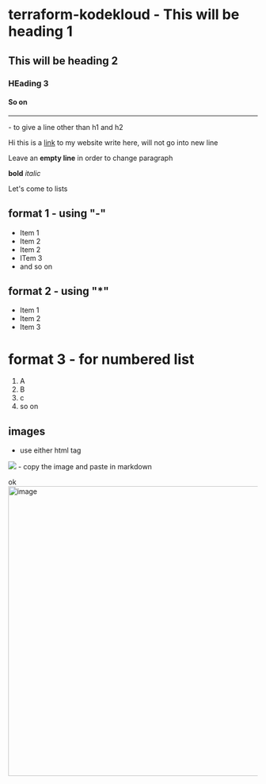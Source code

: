 # terraform-kodekloud - This will be heading 1
## This will be heading 2

### HEading 3
#### So on
<hr> - to give a line other than h1 and h2

Hi this is a [link](https://paragpallavsingh.com/) to my website
write here, will not go into new line

Leave an **empty line** in order to change paragraph

**bold**
*italic*

Let's come to lists

## format 1 - using "-"
- Item 1
- Item 2
- Item 2
- ITem 3
- and so on

## format 2 - using "*"
* Item 1
* Item 2
* Item 3

# format 3 - for numbered list
1. A
2. B
3. c
4. so on

## images

- use either html tag <img>
<img src="https://paragpallavsingh.com/wp-content/uploads/2023/09/CICD-on-AWS-AWS-CodeCommit-AWS-CodeBuild.png" />
- copy the image and paste in markdown

ok
<img width="585" alt="image" src="https://github.com/paragpallavsingh/terraform-kodekloud/assets/40052830/e66d1583-6e30-43cb-8fc4-432ece67ed05">



